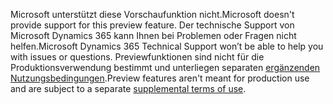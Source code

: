 <span data-ttu-id="064f3-101">Microsoft unterstützt diese Vorschaufunktion nicht.</span><span class="sxs-lookup"><span data-stu-id="064f3-101">Microsoft doesn't provide support for this preview feature.</span></span> <span data-ttu-id="064f3-102">Der technische Support von Microsoft Dynamics 365 kann Ihnen bei Problemen oder Fragen nicht helfen.</span><span class="sxs-lookup"><span data-stu-id="064f3-102">Microsoft Dynamics 365 Technical Support won’t be able to help you with issues or questions.</span></span> <span data-ttu-id="064f3-103">Previewfunktionen sind nicht für die Produktionsverwendung bestimmt und unterliegen separaten [ergänzenden Nutzungsbedingungen](https://go.microsoft.com/fwlink/p/?LinkId=511446).</span><span class="sxs-lookup"><span data-stu-id="064f3-103">Preview features aren't meant for production use and are subject to a separate [supplemental terms of use](https://go.microsoft.com/fwlink/p/?LinkId=511446).</span></span>